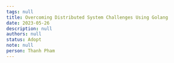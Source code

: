 ```yaml
---
tags: null
title: Overcoming Distributed System Challenges Using Golang
date: 2023-05-26
description: null
authors: null
status: Adopt
note: null
person: Thanh Pham
---
```


